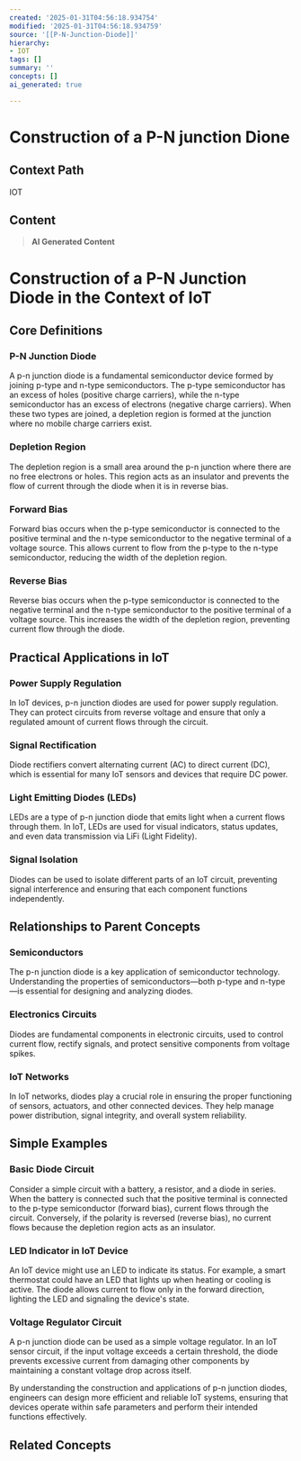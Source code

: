 ```yaml
---
created: '2025-01-31T04:56:18.934754'
modified: '2025-01-31T04:56:18.934759'
source: '[[P-N-Junction-Diode]]'
hierarchy:
- IOT
tags: []
summary: ''
concepts: []
ai_generated: true

---
```


# Construction of a P-N junction Dione

## Context Path
IOT

## Content
> **AI Generated Content**
 # Construction of a P-N Junction Diode in the Context of IoT

## Core Definitions

### P-N Junction Diode
A p-n junction diode is a fundamental semiconductor device formed by joining p-type and n-type semiconductors. The p-type semiconductor has an excess of holes (positive charge carriers), while the n-type semiconductor has an excess of electrons (negative charge carriers). When these two types are joined, a depletion region is formed at the junction where no mobile charge carriers exist.

### Depletion Region
The depletion region is a small area around the p-n junction where there are no free electrons or holes. This region acts as an insulator and prevents the flow of current through the diode when it is in reverse bias.

### Forward Bias
Forward bias occurs when the p-type semiconductor is connected to the positive terminal and the n-type semiconductor to the negative terminal of a voltage source. This allows current to flow from the p-type to the n-type semiconductor, reducing the width of the depletion region.

### Reverse Bias
Reverse bias occurs when the p-type semiconductor is connected to the negative terminal and the n-type semiconductor to the positive terminal of a voltage source. This increases the width of the depletion region, preventing current flow through the diode.

## Practical Applications in IoT

### Power Supply Regulation
In IoT devices, p-n junction diodes are used for power supply regulation. They can protect circuits from reverse voltage and ensure that only a regulated amount of current flows through the circuit.

### Signal Rectification
Diode rectifiers convert alternating current (AC) to direct current (DC), which is essential for many IoT sensors and devices that require DC power.

### Light Emitting Diodes (LEDs)
LEDs are a type of p-n junction diode that emits light when a current flows through them. In IoT, LEDs are used for visual indicators, status updates, and even data transmission via LiFi (Light Fidelity).

### Signal Isolation
Diodes can be used to isolate different parts of an IoT circuit, preventing signal interference and ensuring that each component functions independently.

## Relationships to Parent Concepts

### Semiconductors
The p-n junction diode is a key application of semiconductor technology. Understanding the properties of semiconductors—both p-type and n-type—is essential for designing and analyzing diodes.

### Electronics Circuits
Diodes are fundamental components in electronic circuits, used to control current flow, rectify signals, and protect sensitive components from voltage spikes.

### IoT Networks
In IoT networks, diodes play a crucial role in ensuring the proper functioning of sensors, actuators, and other connected devices. They help manage power distribution, signal integrity, and overall system reliability.

## Simple Examples

### Basic Diode Circuit
Consider a simple circuit with a battery, a resistor, and a diode in series. When the battery is connected such that the positive terminal is connected to the p-type semiconductor (forward bias), current flows through the circuit. Conversely, if the polarity is reversed (reverse bias), no current flows because the depletion region acts as an insulator.

### LED Indicator in IoT Device
An IoT device might use an LED to indicate its status. For example, a smart thermostat could have an LED that lights up when heating or cooling is active. The diode allows current to flow only in the forward direction, lighting the LED and signaling the device's state.

### Voltage Regulator Circuit
A p-n junction diode can be used as a simple voltage regulator. In an IoT sensor circuit, if the input voltage exceeds a certain threshold, the diode prevents excessive current from damaging other components by maintaining a constant voltage drop across itself.

By understanding the construction and applications of p-n junction diodes, engineers can design more efficient and reliable IoT systems, ensuring that devices operate within safe parameters and perform their intended functions effectively.

## Related Concepts
